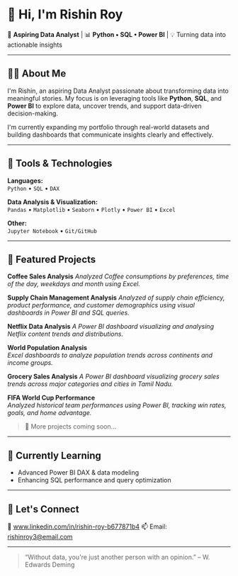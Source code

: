 # 👋 Hi, I'm Rishin Roy

🎯 **Aspiring Data Analyst** | 📊 **Python • SQL • Power BI** | 💡 Turning data into actionable insights

---

## 👨‍💻 About Me

I'm Rishin, an aspiring Data Analyst passionate about transforming data into meaningful stories. My focus is on leveraging tools like **Python**, **SQL**, and **Power BI** to explore data, uncover trends, and support data-driven decision-making.

I'm currently expanding my portfolio through real-world datasets and building dashboards that communicate insights clearly and effectively.

---

## 🧰 Tools & Technologies

**Languages:**  
`Python` • `SQL` • `DAX`

**Data Analysis & Visualization:**  
`Pandas` • `Matplotlib` • `Seaborn` • `Plotly` • `Power BI` • `Excel`

**Other:**  
`Jupyter Notebook` • `Git/GitHub`

---

## 📌 Featured Projects

**Coffee Sales Analysis**
*Analyzed Coffee consumptions by preferences, time of the day, weekdays and month using Excel.*

**Supply Chain Management Analysis**
*Analyzed of supply chain efficiency, product performance, and customer demographics using visual dashboards in Power BI and SQL queries.*

**Netflix Data Analysis**
*A Power BI dashboard visualizing and analysing Netflix content trends and distributions.*

**World Population Analysis**  
*Excel dashboards to analyze population trends across continents and income groups.*

**Grocery Sales Analysis**
*A Power BI dashboard visualizing grocery sales trends across major categories and cities in Tamil Nadu.*

**FIFA World Cup Performance**  
*Analyzed historical team performances using Power BI, tracking win rates, goals, and home advantage.*

> 📁 More projects coming soon...

---

## 🌱 Currently Learning

- Advanced Power BI DAX & data modeling    
- Enhancing SQL performance and query optimization

---

## 🤝 Let's Connect

🔗 www.linkedin.com/in/rishin-roy-b677871b4
📫 Email: rishinroy3@email.com  

---

> “Without data, you're just another person with an opinion.” – W. Edwards Deming


<!---
Rishinroy2000/Rishinroy2000 is a ✨ special ✨ repository because its `README.md` (this file) appears on your GitHub profile.
You can click the Preview link to take a look at your changes.
--->
